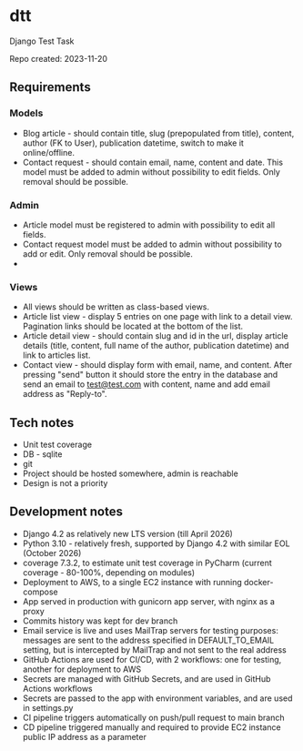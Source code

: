 # dtt
Django Test Task

Repo created: 2023-11-20

## Requirements
### Models
* Blog article - should contain title, slug (prepopulated from title), content, author (FK to User), publication datetime, switch to make it online/offline.
* Contact request - should contain email, name, content and date. This model must be added to admin without possibility to edit fields. Only removal should be possible.

### Admin
* Article model must be registered to admin with possibility to edit all fields.
* Contact request model must be added to admin without possibility to add or edit. Only removal should be possible.
* 
### Views
* All views should be written as class-based views.
* Article list view - display 5 entries on one page with link to a detail view. Pagination links should be located at the bottom of the list.
* Article detail view - should contain slug and id in the url, display article details (title, content, full name of the author, publication datetime) and link to articles list.
* Contact view - should display form with email, name, and content. After pressing "send" button it should store the entry in the database and send an email to test@test.com with content, name and add email address as "Reply-to".

## Tech notes
* Unit test coverage
* DB - sqlite
* git
* Project should be hosted somewhere, admin is reachable
* Design is not a priority

## Development notes
* Django 4.2 as relatively new LTS version (till April 2026)
* Python 3.10 - relatively fresh, supported by Django 4.2 with similar EOL (October 2026)
* coverage 7.3.2, to estimate unit test coverage in PyCharm (current coverage - 80-100%, depending on modules)
* Deployment to AWS, to a single EC2 instance with running docker-compose
* App served in production with gunicorn app server, with nginx as a proxy
* Commits history was kept for dev branch
* Email service is live and uses MailTrap servers for testing purposes: messages are sent to the address specified in DEFAULT_TO_EMAIL setting, but is intercepted by MailTrap and not sent to the real address
* GitHub Actions are used for CI/CD, with 2 workflows: one for testing, another for deployment to AWS
* Secrets are managed with GitHub Secrets, and are used in GitHub Actions workflows
* Secrets are passed to the app with environment variables, and are used in settings.py
* CI pipeline triggers automatically on push/pull request to main branch
* CD pipeline triggered manually and required to provide EC2 instance public IP address as a parameter
